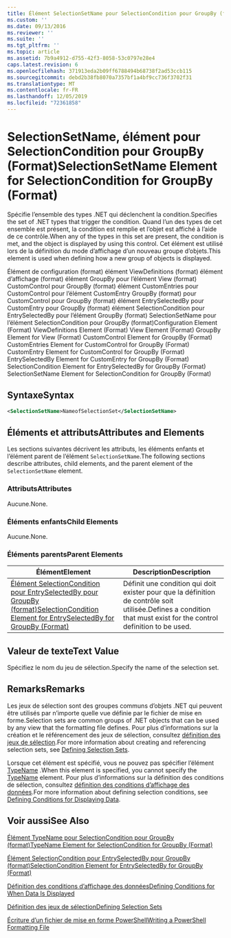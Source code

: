 ```yaml
---
title: Élément SelectionSetName pour SelectionCondition pour GroupBy (format) | Microsoft Docs
ms.custom: ''
ms.date: 09/13/2016
ms.reviewer: ''
ms.suite: ''
ms.tgt_pltfrm: ''
ms.topic: article
ms.assetid: 7b9a4912-d755-42f3-8058-53c0797e28e4
caps.latest.revision: 6
ms.openlocfilehash: 371913eda2b09ff6788494b68738f2ad53ccb115
ms.sourcegitcommit: debd2b38fb8070a7357bf1a4bf9cc736f3702f31
ms.translationtype: MT
ms.contentlocale: fr-FR
ms.lasthandoff: 12/05/2019
ms.locfileid: "72361858"
---
```

# <a name="selectionsetname-element-for-selectioncondition-for-groupby-format"></a><span data-ttu-id="6dfa6-102">SelectionSetName, élément pour SelectionCondition pour GroupBy (Format)</span><span class="sxs-lookup"><span data-stu-id="6dfa6-102">SelectionSetName Element for SelectionCondition for GroupBy (Format)</span></span>

<span data-ttu-id="6dfa6-103">Spécifie l’ensemble des types .NET qui déclenchent la condition.</span><span class="sxs-lookup"><span data-stu-id="6dfa6-103">Specifies the set of .NET types that trigger the condition.</span></span> <span data-ttu-id="6dfa6-104">Quand l’un des types de cet ensemble est présent, la condition est remplie et l’objet est affiché à l’aide de ce contrôle.</span><span class="sxs-lookup"><span data-stu-id="6dfa6-104">When any of the types in this set are present, the condition is met, and the object is displayed by using this control.</span></span> <span data-ttu-id="6dfa6-105">Cet élément est utilisé lors de la définition du mode d’affichage d’un nouveau groupe d’objets.</span><span class="sxs-lookup"><span data-stu-id="6dfa6-105">This element is used when defining how a new group of objects is displayed.</span></span>

<span data-ttu-id="6dfa6-106">Élément de configuration (format) élément ViewDefinitions (format) élément d’affichage (format) élément GroupBy pour l’élément View (format) CustomControl pour GroupBy (format) élément CustomEntries pour CustomControl pour l’élément CustomEntry GroupBy (format) pour CustomControl pour GroupBy (format) élément EntrySelectedBy pour CustomEntry pour GroupBy (format) élément SelectionCondition pour EntrySelectedBy pour l’élément GroupBy (format) SelectionSetName pour l’élément SelectionCondition pour GroupBy (format)</span><span class="sxs-lookup"><span data-stu-id="6dfa6-106">Configuration Element (Format) ViewDefinitions Element (Format) View Element (Format) GroupBy Element for View (Format) CustomControl Element for GroupBy (Format) CustomEntries Element for CustomControl for GroupBy (Format) CustomEntry Element for CustomControl for GroupBy (Format) EntrySelectedBy Element for CustomEntry for GroupBy (Format) SelectionCondition Element for EntrySelectedBy for GroupBy (Format) SelectionSetName Element for SelectionCondition for GroupBy (Format)</span></span>

## <a name="syntax"></a><span data-ttu-id="6dfa6-107">Syntaxe</span><span class="sxs-lookup"><span data-stu-id="6dfa6-107">Syntax</span></span>

```xml
<SelectionSetName>NameofSelectionSet</SelectionSetName>
```

## <a name="attributes-and-elements"></a><span data-ttu-id="6dfa6-108">Éléments et attributs</span><span class="sxs-lookup"><span data-stu-id="6dfa6-108">Attributes and Elements</span></span>

<span data-ttu-id="6dfa6-109">Les sections suivantes décrivent les attributs, les éléments enfants et l’élément parent de l’élément `SelectionSetName`.</span><span class="sxs-lookup"><span data-stu-id="6dfa6-109">The following sections describe attributes, child elements, and the parent element of the `SelectionSetName` element.</span></span>

### <a name="attributes"></a><span data-ttu-id="6dfa6-110">Attributs</span><span class="sxs-lookup"><span data-stu-id="6dfa6-110">Attributes</span></span>

<span data-ttu-id="6dfa6-111">Aucune.</span><span class="sxs-lookup"><span data-stu-id="6dfa6-111">None.</span></span>

### <a name="child-elements"></a><span data-ttu-id="6dfa6-112">Éléments enfants</span><span class="sxs-lookup"><span data-stu-id="6dfa6-112">Child Elements</span></span>

<span data-ttu-id="6dfa6-113">Aucune.</span><span class="sxs-lookup"><span data-stu-id="6dfa6-113">None.</span></span>

### <a name="parent-elements"></a><span data-ttu-id="6dfa6-114">Éléments parents</span><span class="sxs-lookup"><span data-stu-id="6dfa6-114">Parent Elements</span></span>

|<span data-ttu-id="6dfa6-115">Élément</span><span class="sxs-lookup"><span data-stu-id="6dfa6-115">Element</span></span>|<span data-ttu-id="6dfa6-116">Description</span><span class="sxs-lookup"><span data-stu-id="6dfa6-116">Description</span></span>|
|-------------|-----------------|
|[<span data-ttu-id="6dfa6-117">Élément SelectionCondition pour EntrySelectedBy pour GroupBy (format)</span><span class="sxs-lookup"><span data-stu-id="6dfa6-117">SelectionCondition Element for EntrySelectedBy for GroupBy (Format)</span></span>](./selectioncondition-element-for-entryselectedby-for-groupby-format.md)|<span data-ttu-id="6dfa6-118">Définit une condition qui doit exister pour que la définition de contrôle soit utilisée.</span><span class="sxs-lookup"><span data-stu-id="6dfa6-118">Defines a condition that must exist for the control definition to be used.</span></span>|

## <a name="text-value"></a><span data-ttu-id="6dfa6-119">Valeur de texte</span><span class="sxs-lookup"><span data-stu-id="6dfa6-119">Text Value</span></span>

<span data-ttu-id="6dfa6-120">Spécifiez le nom du jeu de sélection.</span><span class="sxs-lookup"><span data-stu-id="6dfa6-120">Specify the name of the selection set.</span></span>

## <a name="remarks"></a><span data-ttu-id="6dfa6-121">Remarks</span><span class="sxs-lookup"><span data-stu-id="6dfa6-121">Remarks</span></span>

<span data-ttu-id="6dfa6-122">Les jeux de sélection sont des groupes communs d’objets .NET qui peuvent être utilisés par n’importe quelle vue définie par le fichier de mise en forme.</span><span class="sxs-lookup"><span data-stu-id="6dfa6-122">Selection sets are common groups of .NET objects that can be used by any view that the formatting file defines.</span></span> <span data-ttu-id="6dfa6-123">Pour plus d’informations sur la création et le référencement des jeux de sélection, consultez [définition des jeux de sélection](./defining-selection-sets.md).</span><span class="sxs-lookup"><span data-stu-id="6dfa6-123">For more information about creating and referencing selection sets, see [Defining Selection Sets](./defining-selection-sets.md).</span></span>

<span data-ttu-id="6dfa6-124">Lorsque cet élément est spécifié, vous ne pouvez pas spécifier l’élément [TypeName](./typename-element-for-selectioncondition-for-groupby-format.md) .</span><span class="sxs-lookup"><span data-stu-id="6dfa6-124">When this element is specified, you cannot specify the [TypeName](./typename-element-for-selectioncondition-for-groupby-format.md) element.</span></span> <span data-ttu-id="6dfa6-125">Pour plus d’informations sur la définition des conditions de sélection, consultez [définition des conditions d’affichage des données](./defining-conditions-for-displaying-data.md).</span><span class="sxs-lookup"><span data-stu-id="6dfa6-125">For more information about defining selection conditions, see [Defining Conditions for Displaying Data](./defining-conditions-for-displaying-data.md).</span></span>

## <a name="see-also"></a><span data-ttu-id="6dfa6-126">Voir aussi</span><span class="sxs-lookup"><span data-stu-id="6dfa6-126">See Also</span></span>

[<span data-ttu-id="6dfa6-127">Élément TypeName pour SelectionCondition pour GroupBy (format)</span><span class="sxs-lookup"><span data-stu-id="6dfa6-127">TypeName Element for SelectionCondition for GroupBy (Format)</span></span>](./typename-element-for-selectioncondition-for-groupby-format.md)

[<span data-ttu-id="6dfa6-128">Élément SelectionCondition pour EntrySelectedBy pour GroupBy (format)</span><span class="sxs-lookup"><span data-stu-id="6dfa6-128">SelectionCondition Element for EntrySelectedBy for GroupBy (Format)</span></span>](./selectioncondition-element-for-entryselectedby-for-groupby-format.md)

[<span data-ttu-id="6dfa6-129">Définition des conditions d’affichage des données</span><span class="sxs-lookup"><span data-stu-id="6dfa6-129">Defining Conditions for When Data Is Displayed</span></span>](./defining-conditions-for-displaying-data.md)

[<span data-ttu-id="6dfa6-130">Définition des jeux de sélection</span><span class="sxs-lookup"><span data-stu-id="6dfa6-130">Defining Selection Sets</span></span>](./defining-selection-sets.md)

[<span data-ttu-id="6dfa6-131">Écriture d’un fichier de mise en forme PowerShell</span><span class="sxs-lookup"><span data-stu-id="6dfa6-131">Writing a PowerShell Formatting File</span></span>](./writing-a-powershell-formatting-file.md)
